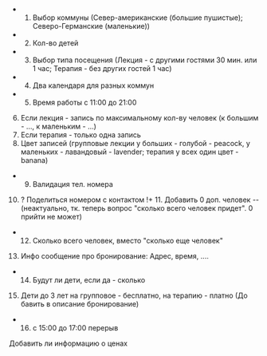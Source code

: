 + 1. Выбор коммуны (Север-американские (большие пушистые); Северо-Германские (маленькие))
+ 2. Кол-во детей
+ 3. Выбор типа посещения (Лекция - с другими гостями 30 мин. или 1 час; Терапия - без других гостей 1 час)
+ 4. Два календаря для разных коммун
+ 5. Время работы с 11:00 до 21:00
6. Если лекция - запись по максимальному кол-ву человек (к большим - ..., к маленьким - ...)
7. Если терапия - только одна запись
8. Цвет записей (групповые лекции у больших - голубой - peacock, у маленьких - лавандовый - lavender; терапия у всех один цвет - banana)
+ 9. Валидация тел. номера
10. ? Поделиться номером с контактом
!+ 11. Добавить 0 доп. человек  -- (неактуально, тк. теперь вопрос "сколько всего человек придет". 0 прийти не может)
+ 12. Сколько всего человек, вместо "сколько еще человек"
13. Инфо сообщение про бронирование: Адрес, время, ....
+ 14. Будут ли дети, если да - сколько
15. Дети до 3 лет на групповое - бесплатно, на терапию - платно (До бавить в описание бронирование)
+ 16. с 15:00 до 17:00 перерыв

Добавить ли информацию о ценах